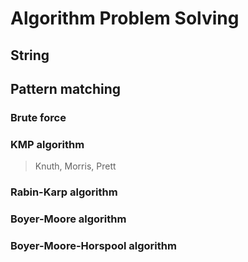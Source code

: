 # Algorithm Problem Solving

## String

## Pattern matching

### Brute force



### KMP algorithm

> Knuth, Morris, Prett



### Rabin-Karp algorithm

### Boyer-Moore algorithm

### Boyer-Moore-Horspool algorithm